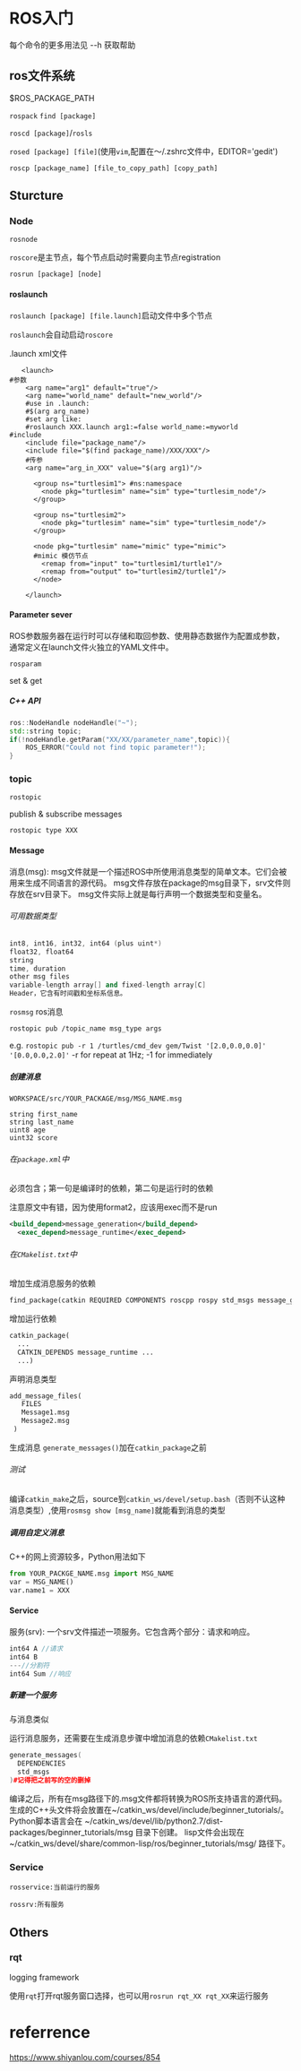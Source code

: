 # ROS入门

每个命令的更多用法见 --h 获取帮助

## ros文件系统

$ROS_PACKAGE_PATH

`rospack` `find [package]`

`roscd [package]`/`rosls`

`rosed [package] [file]`(使用`vim`,配置在～/.zshrc文件中，EDITOR='gedit')

`roscp [package_name] [file_to_copy_path] [copy_path]`

## Sturcture

### Node

`rosnode `

`roscore`是主节点，每个节点启动时需要向主节点registration

`rosrun [package] [node]`

#### roslaunch

`roslaunch [package] [file.launch]`启动文件中多个节点

`roslaunch`会自动启动`roscore`

.launch xml文件

```shell
   <launch>
#参数
	<arg name="arg1" default="true"/>
	<arg name="world_name" default="new_world"/>
	#use in .launch:
	#$(arg arg_name) 
	#set arg like:
	#roslaunch XXX.launch arg1:=false world_name:=myworld
#include
	<include file="package_name"/>
	<include file="$(find package_name)/XXX/XXX"/>
	#传参
	<arg name="arg_in_XXX" value="$(arg arg1)"/>
	
      <group ns="turtlesim1"> #ns:namespace
        <node pkg="turtlesim" name="sim" type="turtlesim_node"/>
      </group>

      <group ns="turtlesim2">
        <node pkg="turtlesim" name="sim" type="turtlesim_node"/>
      </group>

      <node pkg="turtlesim" name="mimic" type="mimic">
      #mimic 模仿节点
        <remap from="input" to="turtlesim1/turtle1"/>
        <remap from="output" to="turtlesim2/turtle1"/>
      </node>

    </launch>
```

#### Parameter sever

ROS参数服务器在运行时可以存储和取回参数、使用静态数据作为配置成参数，通常定义在launch文件火独立的YAML文件中。

`rosparam`

set & get

##### C++ API

```C++
ros::NodeHandle nodeHandle("~");
std::string topic;
if(!nodeHandle.getParam("XX/XX/parameter_name",topic)){
    ROS_ERROR("Could not find topic parameter!");
}
```



### topic

`rostopic`

publish & subscribe messages

`rostopic type XXX`

#### Message

消息(msg): msg文件就是一个描述ROS中所使用消息类型的简单文本。它们会被用来生成不同语言的源代码。 msg文件存放在package的msg目录下，srv文件则存放在srv目录下。 msg文件实际上就是每行声明一个数据类型和变量名。

###### 可用数据类型

```c++
int8, int16, int32, int64 (plus uint*)
float32, float64
string
time, duration
other msg files
variable-length array[] and fixed-length array[C]
Header，它含有时间戳和坐标系信息。
```



`rosmsg` ros消息

`rostopic pub /topic_name msg_type args`

e.g.  `rostopic pub -r 1 /turtles/cmd_dev gem/Twist '[2.0,0.0,0.0]' '[0.0,0.0,2.0]'` -r for repeat at 1Hz; -1 for immediately

##### 创建消息

`WORKSPACE/src/YOUR_PACKAGE/msg/MSG_NAME.msg`

```
string first_name
string last_name
uint8 age
uint32 score
```

###### 在`package.xml`中

必须包含；第一句是编译时的依赖，第二句是运行时的依赖

注意原文中有错，因为使用format2，应该用exec而不是run

```xml
<build_depend>message_generation</build_depend>
  <exec_depend>message_runtime</exec_depend>
```

###### 在`CMakelist.txt`中

增加生成消息服务的依赖

```xml
find_package(catkin REQUIRED COMPONENTS roscpp rospy std_msgs message_generation)
```

增加运行依赖

```xml
catkin_package(
  ...
  CATKIN_DEPENDS message_runtime ...
  ...)
```

声明消息类型

```xml
add_message_files(
   FILES
   Message1.msg
   Message2.msg
 )
```

生成消息 `generate_messages()`加在`catkin_package`之前

###### 测试

编译`catkin_make`之后，source到`catkin_ws/devel/setup.bash`（否则不认这种消息类型）,使用`rosmsg show [msg_name]`就能看到消息的类型

##### 调用自定义消息

C++的网上资源较多，Python用法如下

```python
from YOUR_PACKGE_NAME.msg import MSG_NAME
var = MSG_NAME()
var.name1 = XXX
```

#### Service

服务(srv): 一个srv文件描述一项服务。它包含两个部分：请求和响应。

```c++
int64 A //请求
int64 B
---//分割符
int64 Sum //响应
```

##### 新建一个服务

与消息类似

运行消息服务，还需要在生成消息步骤中增加消息的依赖`CMakelist.txt`

```c++
generate_messages(
  DEPENDENCIES
  std_msgs
)#记得把之前写的空的删掉
```

编译之后，所有在msg路径下的.msg文件都将转换为ROS所支持语言的源代码。生成的C++头文件将会放置在~/catkin_ws/devel/include/beginner_tutorials/。 Python脚本语言会在 ~/catkin_ws/devel/lib/python2.7/dist-packages/beginner_tutorials/msg 目录下创建。 lisp文件会出现在 ~/catkin_ws/devel/share/common-lisp/ros/beginner_tutorials/msg/ 路径下。

### Service
`rosservice:当前运行的服务`

`rossrv:所有服务`



## Others

### rqt

logging framework

使用`rqt`打开rqt服务窗口选择，也可以用`rosrun rqt_XX rqt_XX`来运行服务

# referrence

https://www.shiyanlou.com/courses/854